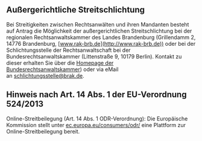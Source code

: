 ## Außergerichtliche Streitschlichtung

Bei Streitigkeiten zwischen Rechtsanwälten und ihren Mandanten besteht auf
Antrag die Möglichkeit der außergerichtlichen Streitschlichtung bei der
regionalen Rechtsanwaltskammer des Landes Brandenburg (Grillendamm 2, 14776
Brandenburg, [www.rak-brb.de](http://www.rak-brb.de)) oder bei der
Schlichtungsstelle der Rechtsanwaltschaft bei der Bundesrechtsanwaltskammer
(Littenstraße 9, 10179 Berlin). Kontakt zu dieser erhalten Sie über
die [Homepage der Bundesrechtsanwaltskammer](http://www.brak.de)) oder via
eMail an [schlichtungsstelle@brak.de](mailto:schlichtungsstelle@brak.de).

## Hinweis nach Art. 14 Abs. 1 der EU-Verordnung 524/2013

Online-Streitbeilegung (Art. 14 Abs. 1 ODR-Verordnung): Die Europäische
Kommission stellt unter
[ec.europa.eu/consumers/odr/](http://ec.europa.eu/consumers/odr/) eine
Plattform zur Online-Streitbeilegung bereit.
